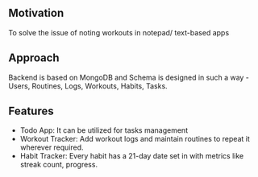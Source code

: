 ## Motivation

To solve the issue of noting workouts in notepad/ text-based apps

## Approach

Backend is based on MongoDB and Schema is designed in such a way - Users, Routines, Logs, Workouts, Habits, Tasks. 

## Features

- Todo App: It can be utilized for tasks management
- Workout Tracker: Add workout logs and maintain routines to repeat it wherever required.
- Habit Tracker: Every habit has a 21-day date set in with metrics like streak count, progress. 
